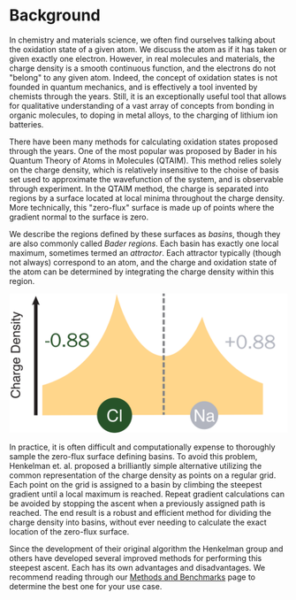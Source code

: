 # Background

In chemistry and materials science, we often find ourselves talking about the 
oxidation state of a given atom. We discuss the atom as if it has taken or given 
exactly one electron. However, in real molecules and materials, the charge density 
is a smooth continuous function, and the electrons do not "belong" to any given atom. 
Indeed, the concept of oxidation states is not founded in quantum mechanics, and 
is effectively a tool invented by chemists through the years. Still, it 
is an exceptionally useful tool that allows for qualitative understanding of a 
vast array of concepts from bonding in organic molecules, to doping in metal alloys, 
to the charging of lithium ion batteries.

There have been many methods for calculating oxidation states proposed through
the years. One of the most popular was proposed by Bader in his Quantum Theory 
of Atoms in Molecules (QTAIM). This method relies solely on the charge density,
which is relatively insensitive to the choise of basis set used to approximate 
the wavefunction of the system, and is observable through experiment. 
In the QTAIM method, the charge is separated 
into regions by a surface located at local minima throughout the charge density. 
More technically, this "zero-flux" surface is made up of points where the gradient 
normal to the surface is zero.

We describe the regions defined by these surfaces as *basins*, though they are 
also commonly called *Bader regions*. Each basin has exactly one local maximum, 
sometimes termed an *attractor*. Each attractor typically (though not always) 
correspond to an atom, and the charge and oxidation state of the atom can be determined 
by integrating the charge density within this region.

![bader_separation](images/bader_separation_wb.png)

In practice, it is often difficult and computationally expense to thoroughly 
sample the zero-flux surface defining basins. To avoid this problem, 
Henkelman et. al. proposed a brilliantly simple alternative utilizing the 
common representation of the charge density as points on a regular grid. 
Each point on the grid is assigned to a basin by climbing the 
steepest gradient until a local maximum is reached. Repeat gradient calculations 
can be avoided by stopping the ascent when a previously assigned path is reached. 
The end result is a robust and efficient method for dividing the charge density 
into basins, without ever needing to calculate the exact location of the zero-flux 
surface.

Since the development of their original algorithm the Henkelman group and others have
developed several improved methods for performing this steepest ascent. Each has
its own advantages and disadvantages. We recommend reading through our [Methods and Benchmarks](/baderkit/implementation)
page to determine the best one for your use case.
    